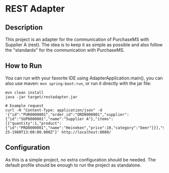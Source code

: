 # REST Adapter

## Description

This project is an adapter for the communication of PurchaseMS with Supplier A (rest). The idea is to keep it as simple as possible and also follow the "standards" for the communication with PurchaseMS.

## How to Run

You can run with your favorite IDE using AdapterApplication.main(), you can also use maven: `mvn spring-boot:run`, or run it directly with the jar file: 


```
mvn clean install
java -jar target/restadapter.jar

# Example request
curl -H "Content-Type: application/json" -d '{"id":"PUR0000001","order_id":"ORD0000001","supplier":{"id":"SUP0000001","name":"Supplier A"},"items":[{"quantity":1,"product":{"id":"PRD0000001","name":"Heineken","price":10,"category":"beer"}}],"status":"processing","datetime":"12-25-1980T13:00:00.000Z"}' http://localhost:8080/
```

## Configuration

As this is a simple project, no extra configuration should be needed. The default profile should be enough to run the project as standalone.
